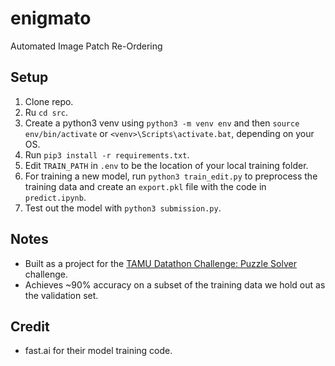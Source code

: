# enigmato

Automated Image Patch Re-Ordering

## Setup
1. Clone repo.
2. Ru `cd src`.
2. Create a python3 venv using `python3 -m venv env` and then `source env/bin/activate` or `<venv>\Scripts\activate.bat`, depending on your OS.
3. Run `pip3 install -r requirements.txt`.
4. Edit `TRAIN_PATH` in `.env` to be the location of your local training folder.
5. For training a new model, run `python3 train_edit.py` to preprocess the training data and create an `export.pkl` file with the code in `predict.ipynb`.
6. Test out the model with `python3 submission.py`.

## Notes
- Built as a project for the [TAMU Datathon Challenge: Puzzle Solver](https://tamudatathon.com/challenges/docs/td_challenge) challenge.
- Achieves ~90% accuracy on a subset of the training data we hold out as the validation set.

## Credit
- fast.ai for their model training code.
